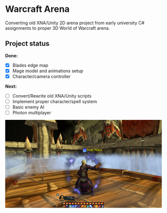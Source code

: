 # Warcraft Arena
Converting old XNA/Unity 2D arena project from early university C# assignments to proper 3D World of Warcraft arena.

## Project status
**Done:**
- [X] Blades edge map
- [X] Mage model and animations setup
- [X] Character/camera controller

**Next:**
- [ ] Convert/Rewrite old XNA/Unity scripts
- [ ] Implement proper character/spell system
- [ ] Basic enemy AI
- [ ] Photon multiplayer

![alt link](Screenshots/WoW_Arena_Prototype.png)
